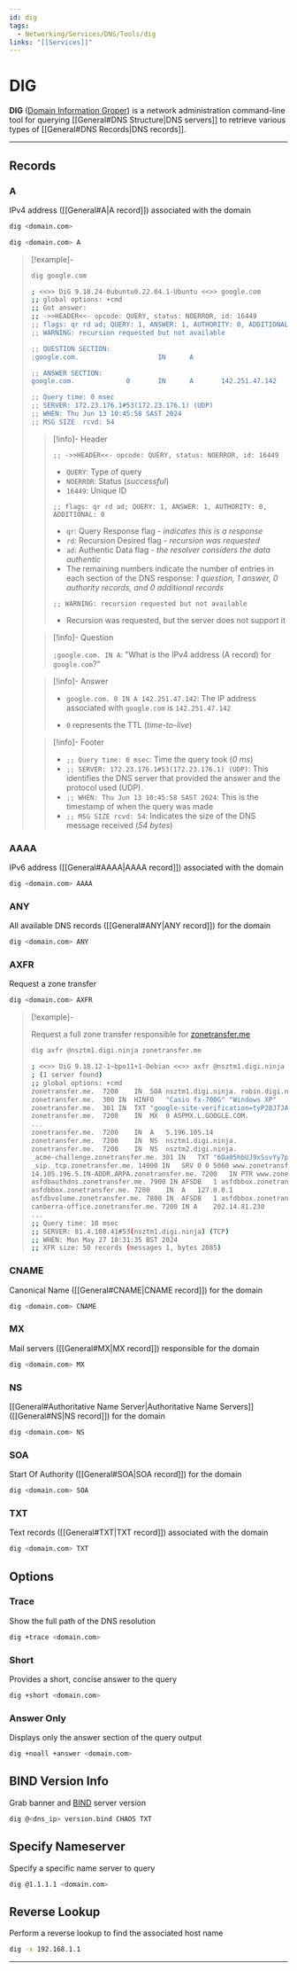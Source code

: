 ```yaml
---
id: dig
tags:
  - Networking/Services/DNS/Tools/dig
links: "[[Services]]"
---
```


# DIG

**DIG** ([Domain Information Groper](https://en.wikipedia.org/wiki/Dig_(command)))
is a network administration command-line tool for querying
[[General#DNS Structure|DNS servers]]
to retrieve various types of [[General#DNS Records|DNS records]].

___

<!-- Records {{{-->
## Records

### A

IPv4 address ([[General#A|A record]])
associated with the domain

```sh
dig <domain.com>
```

```sh
dig <domain.com> A
```

<!-- Example {{{-->
> [!example]-
>
> <!-- Example {{{-->
> ```sh
> dig google.com
> ```
> ```sh
> ; <<>> DiG 9.18.24-0ubuntu0.22.04.1-Ubuntu <<>> google.com
> ;; global options: +cmd
> ;; Got answer:
> ;; ->>HEADER<<- opcode: QUERY, status: NOERROR, id: 16449
> ;; flags: qr rd ad; QUERY: 1, ANSWER: 1, AUTHORITY: 0, ADDITIONAL: 0
> ;; WARNING: recursion requested but not available
>
> ;; QUESTION SECTION:
> ;google.com.                    IN      A
>
> ;; ANSWER SECTION:
> google.com.             0       IN      A       142.251.47.142
>
> ;; Query time: 0 msec
> ;; SERVER: 172.23.176.1#53(172.23.176.1) (UDP)
> ;; WHEN: Thu Jun 13 10:45:58 SAST 2024
> ;; MSG SIZE  rcvd: 54
> ```
> <!-- }}} -->
>
> <!-- Header {{{-->
> > [!info]- Header
> >
> > `;; ->>HEADER<<- opcode: QUERY, status: NOERROR, id: 16449`
> >
> > - `QUERY`: Type of query
> > - `NOERROR`: Status (*successful*)
> > - `16449`: Unique ID
> >
> > `;; flags: qr rd ad; QUERY: 1, ANSWER: 1, AUTHORITY: 0, ADDITIONAL: 0`
> >
> > - `qr`: Query Response flag - *indicates this is a response*
> > - `rd`: Recursion Desired flag - *recursion was requested*
> > - `ad`: Authentic Data flag - *the resolver considers the data authentic*
> > - The remaining numbers indicate the number of entries
> >   in each section of the DNS response:
> >   *1 question, 1 answer, 0 authority records, and 0 additional records*
> >
> > `;; WARNING: recursion requested but not available`
> >
> > - Recursion was requested, but the server does not support it
> <!-- }}} -->
>
> <!-- Question {{{-->
> > [!info]- Question
> >
> > `;google.com. IN A`:
> > "What is the IPv4 address (A record) for `google.com`?"
> <!-- }}} -->
>
> <!-- Answer {{{-->
> > [!info]- Answer
> >
> > - `google.com. 0 IN A 142.251.47.142`:
> > The IP address associated with `google.com` is `142.251.47.142`
> >
> > - `0` represents the TTL (*time-to-live*)
> <!-- }}} -->
>
> <!-- Footer {{{-->
> > [!info]- Footer
> >
> > - `;; Query time: 0 msec`:
> >   Time the query took (*0 ms*)
> > - `;; SERVER: 172.23.176.1#53(172.23.176.1) (UDP)`:
> >   This identifies the DNS server that provided the answer
> >   and the protocol used (UDP).
> > - `;; WHEN: Thu Jun 13 10:45:58 SAST 2024`:
> >   This is the timestamp of when the query was made
> > - `;; MSG SIZE rcvd: 54`:
> >   Indicates the size of the DNS message received (*54 bytes*)
> <!-- }}} -->
<!-- }}} -->

### AAAA

IPv6 address ([[General#AAAA|AAAA record]])
associated with the domain

```sh
dig <domain.com> AAAA
```

### ANY

All available DNS records
([[General#ANY|ANY record]])
for the domain

```sh
dig <domain.com> ANY
```

### AXFR

Request a zone transfer

```sh
dig <domain.com> AXFR
```

<!-- Example {{{-->
> [!example]-
>
> Request a full zone transfer responsible for
> [zonetransfer.me](https://digi.ninja/projects/zonetransferme.php)
>
> ```sh
> dig axfr @nsztm1.digi.ninja zonetransfer.me
> ```
> ```sh
> ; <<>> DiG 9.18.12-1~bpo11+1-Debian <<>> axfr @nsztm1.digi.ninja zonetransfer.me
> ; (1 server found)
> ;; global options: +cmd
> zonetransfer.me.	7200	IN	SOA	nsztm1.digi.ninja. robin.digi.ninja. 2019100801 172800 900 1209600 3600
> zonetransfer.me.	300	IN	HINFO	"Casio fx-700G" "Windows XP"
> zonetransfer.me.	301	IN	TXT	"google-site-verification=tyP28J7JAUHA9fw2sHXMgcCC0I6XBmmoVi04VlMewxA"
> zonetransfer.me.	7200	IN	MX	0 ASPMX.L.GOOGLE.COM.
> ...
> zonetransfer.me.	7200	IN	A	5.196.105.14
> zonetransfer.me.	7200	IN	NS	nsztm1.digi.ninja.
> zonetransfer.me.	7200	IN	NS	nsztm2.digi.ninja.
> _acme-challenge.zonetransfer.me. 301 IN	TXT	"6Oa05hbUJ9xSsvYy7pApQvwCUSSGgxvrbdizjePEsZI"
> _sip._tcp.zonetransfer.me. 14000 IN	SRV	0 0 5060 www.zonetransfer.me.
> 14.105.196.5.IN-ADDR.ARPA.zonetransfer.me. 7200	IN PTR www.zonetransfer.me.
> asfdbauthdns.zonetransfer.me. 7900 IN	AFSDB	1 asfdbbox.zonetransfer.me.
> asfdbbox.zonetransfer.me. 7200	IN	A	127.0.0.1
> asfdbvolume.zonetransfer.me. 7800 IN	AFSDB	1 asfdbbox.zonetransfer.me.
> canberra-office.zonetransfer.me. 7200 IN A	202.14.81.230
> ...
> ;; Query time: 10 msec
> ;; SERVER: 81.4.108.41#53(nsztm1.digi.ninja) (TCP)
> ;; WHEN: Mon May 27 18:31:35 BST 2024
> ;; XFR size: 50 records (messages 1, bytes 2085)
> ```
<!-- }}} -->

### CNAME

Canonical Name ([[General#CNAME|CNAME record]])
for the domain

```sh
dig <domain.com> CNAME
```

### MX

Mail servers ([[General#MX|MX record]])
responsible for the domain

```sh
dig <domain.com> MX
```

### NS

[[General#Authoritative Name Server|Authoritative Name Servers]]
([[General#NS|NS record]])
for the domain

```sh
dig <domain.com> NS
```

### SOA

Start Of Authority ([[General#SOA|SOA record]])
for the domain

```sh
dig <domain.com> SOA
```

### TXT

Text records ([[General#TXT|TXT record]])
associated with the domain

```sh
dig <domain.com> TXT
```
<!-- }}} -->

<!-- Options {{{-->
## Options

### Trace

Show the full path of the DNS resolution

```sh
dig +trace <domain.com>
```

### Short

Provides a short, concise answer to the query

```sh
dig +short <domain.com>
```

### Answer Only

Displays only the answer section of the query output

```sh
dig +noall +answer <domain.com>
```
<!-- }}} -->

## BIND Version Info

Grab banner and [BIND](https://en.wikipedia.org/wiki/BIND)
server version

```sh
dig @<dns_ip> version.bind CHAOS TXT
```

## Specify Nameserver

Specify a specific name server to query

```sh
dig @1.1.1.1 <domain.com>
```

## Reverse Lookup

Perform a reverse lookup to find the associated host name

```sh
dig -x 192.168.1.1
```

___
<!-- }}} -->
